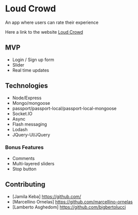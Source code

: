 # Loud Crowd

An app where users can rate their experience 

Here a link to the website [Loud Crowd](https://crowd-engagement.herokuapp.com/events/5ab02ec34fa1380014101974)

## MVP

 - Login / Sign up form
 - Slider
 - Real time updates
  
## Technologies

- Node/Express
- Mongo/mongoose
- passport/passport-local/passport-local-mongoose
- Socket.IO
- Async
- Flash messaging
- Lodash
- JQuery-UI/JQuery 

###  Bonus Features

  - Comments
  - Multi-layered sliders
  - Stop button

## Contributing

- [Jamila Keba]  https://github.com/
- [Marcellino Ornelas] https://github.com/marcellino-ornelas 
- [Lamberto Asghedom] https://github.com/bigbertolucci


  
